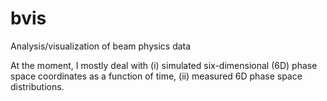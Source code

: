 # bvis
Analysis/visualization of beam physics data

At the moment, I mostly deal with (i) simulated six-dimensional (6D) phase space coordinates as a function of time, (ii) measured 6D phase space distributions.
